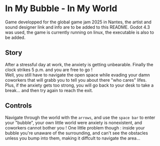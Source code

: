 # In My Bubble - In My World

Game developped for the global game jam 2025 in Nantes, the artist and sound designer link and info are to be added to this README.
Godot 4.3 was used, the game is currently running on linux, the executable is also to be added.

## Story

After a stressful day at work, the anxiety is getting unbearable. Finally the clock strikes 5 p.m. and you are free to go !  
Well, you still have to navigate the open space while evading your damn coworkers that will grabb you to tell you about there "who cares" lifes.  
Plus, if the anxiety gets too strong, you will go back to your desk to take a break... and then try again to reach the exit.

## Controls

Navigate through the world with the `arrows`, and use the `space bar` to enter your "bubble", your own little world were anxiety is nonexistent, and
coworkers cannot bother you ! One little problem though : inside your bubble you're unaware of the surrounding, and can't see the obstacles unless
you bump into them, making it diffcult to navigate the area...
